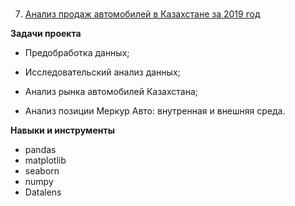 #
7. [Анализ продаж автомобилей в Казахстане за 2019 год](https://datalens.yandex.ru/khl4dcy1p0ok8-analiz-rynka-avtomobiley-kazahstana)

     
**Задачи проекта** 

- Предобработка данных;

- Исследовательский анализ данных;

- Анализ рынка автомобилей Казахстана;

- Анализ позиции Меркур Авто: внутренная и внешняя среда.

  
**Навыки и инструменты**

- pandas
- matplotlib
- seaborn 
- numpy
- Datalens

